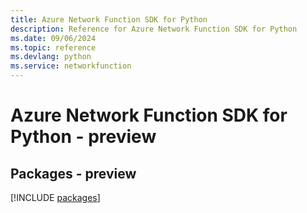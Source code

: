 ```yaml
---
title: Azure Network Function SDK for Python
description: Reference for Azure Network Function SDK for Python
ms.date: 09/06/2024
ms.topic: reference
ms.devlang: python
ms.service: networkfunction
---
```

# Azure Network Function SDK for Python - preview
## Packages - preview
[!INCLUDE [packages](network-function-index.md)]